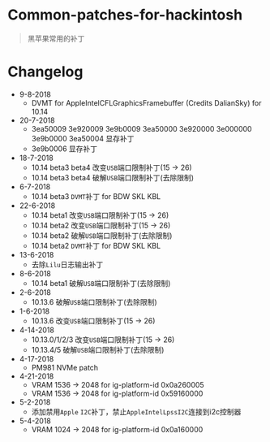 # Common-patches-for-hackintosh
> 黑苹果常用的补丁

# Changelog
- 9-8-2018
  - DVMT for AppleIntelCFLGraphicsFramebuffer﻿ (Credits DalianSky) for 10.14
- 20-7-2018
  - 3ea50009 3e920009 3e9b0009 3ea50000 3e920000 3e000000 3e9b0000 3ea50004 显存补丁
  - 3e9b0006 显存补丁
- 18-7-2018
  - 10.14 beta3 beta4 改变`USB`端口限制补丁(15 -> 26)
  - 10.14 beta3 beta4 破解`USB`端口限制补丁(去除限制)
- 6-7-2018
  - 10.14 beta3 `DVMT`补丁 for BDW SKL KBL
- 22-6-2018
  - 10.14 beta1 改变`USB`端口限制补丁(15 -> 26)
  - 10.14 beta2 改变`USB`端口限制补丁(15 -> 26)
  - 10.14 beta2 破解`USB`端口限制补丁(去除限制)
  - 10.14 beta2 `DVMT`补丁 for BDW SKL KBL
- 13-6-2018
  - 去除`Lilu`日志输出补丁
- 8-6-2018
  - 10.14 beta1 破解`USB`端口限制补丁(去除限制)
- 2-6-2018
  - 10.13.6 破解`USB`端口限制补丁(去除限制)
- 1-6-2018
  - 10.13.6 改变`USB`端口限制补丁(15 -> 26)
- 4-14-2018
  - 10.13.0/1/2/3 改变`USB`端口限制补丁(15 -> 26)
  - 10.13.4/5 破解`USB`端口限制补丁(去除限制)
- 4-17-2018
  - PM981 NVMe patch
- 4-21-2018
  - VRAM 1536 -> 2048 for ig-platform-id 0x0a260005
  - VRAM 1536 -> 2048 for ig-platform-id 0x59160000
- 5-2-2018
  - 添加禁用`Apple` `I2C`补丁，禁止`AppleIntelLpssI2C`连接到i2c控制器
- 5-4-2018
  - VRAM 1024 -> 2048 for ig-platform-id 0x0a160000

